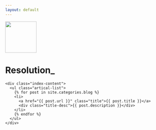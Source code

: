```yaml
---
layout: default
---
```


<body>
  <div class="index-wrapper">
    <div class="aside">
      <div class="info-card">
	<img src="images/githubpages/00.png" alt="" width="100" height="100"/>
        <h1>Resolution_</h1>
      </div>
      <div id="particles-js"></div>
    </div>

    <div class="index-content">
      <ul class="artical-list">
        {% for post in site.categories.blog %}
        <li>
          <a href="{{ post.url }}" class="title">{{ post.title }}</a>
          <div class="title-desc">{{ post.description }}</div>
        </li>
        {% endfor %}
      </ul>
    </div>
  </div>
</body>
